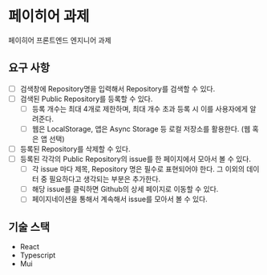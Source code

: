 # 페이히어 과제

페이히어 프론트엔드 엔지니어 과제

## 요구 사항

 - [ ] 검색창에 Repository명을 입력해서 Repository를 검색할 수 있다.
 - [ ] 검색된 Public Repository를 등록할 수 있다.
    - [ ] 등록 개수는 최대 4개로 제한하며, 최대 개수 초과 등록 시 이를 사용자에게 알려준다.
    - [ ] 웹은 LocalStorage, 앱은 Async Storage 등 로컬 저장소를 활용한다. (웹 혹은 앱 선택)
 - [ ] 등록된 Repository를 삭제할 수 있다.
 - [ ] 등록된 각각의 Public Repository의 issue를 한 페이지에서 모아서 볼 수 있다.
    - [ ] 각 issue 마다 제목, Repository 명은 필수로 표현되어야 한다. 그 이외의 데이터 중 필요하다고 생각되는 부분은 추가한다.
    - [ ] 해당 issue를 클릭하면 Github의 상세 페이지로 이동할 수 있다.
    - [ ] 페이지네이션을 통해서 계속해서 issue를 모아서 볼 수 있다.

## 기술 스택

- React
- Typescript
- Mui